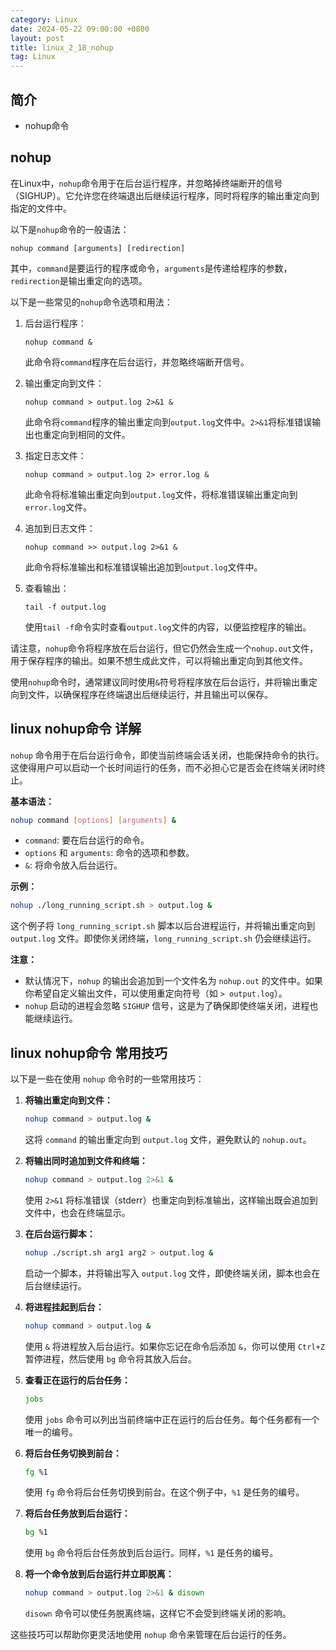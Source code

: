 ```yaml
---
category: Linux
date: 2024-05-22 09:00:00 +0800
layout: post
title: linux_2_18_nohup
tag: Linux
---
```

## 简介

+ nohup命令

## nohup

<!-- + `nohup, no hang up`， 用于在系统后台不挂断地运行命令，退出终端不会影响程序的运行
+ 在默认情况下（非重定向时），会输出一个名叫`nohup.out`的文件在当前目录下，如果当前目录下文件不可写，输出重定向到`$HOME/nohup.out`文件中

+ 语法格式 -- `nohup Command [Arg ...] [ & ]`

+ 参数说明
  + `Command` -- 要执行的命令
  + `Arg` -- 一些参数，可以指定输出文件
  + `&` -- 让命令在后台执行，终端退出后命令仍旧执行 -->

在Linux中，`nohup`命令用于在后台运行程序，并忽略掉终端断开的信号（SIGHUP）。它允许您在终端退出后继续运行程序，同时将程序的输出重定向到指定的文件中。

以下是`nohup`命令的一般语法：

```
nohup command [arguments] [redirection]
```

其中，`command`是要运行的程序或命令，`arguments`是传递给程序的参数，`redirection`是输出重定向的选项。

以下是一些常见的`nohup`命令选项和用法：

1. 后台运行程序：
   ```
   nohup command &
   ```

   此命令将`command`程序在后台运行，并忽略终端断开信号。

2. 输出重定向到文件：
   ```
   nohup command > output.log 2>&1 &
   ```

   此命令将`command`程序的输出重定向到`output.log`文件中。`2>&1`将标准错误输出也重定向到相同的文件。

3. 指定日志文件：
   ```
   nohup command > output.log 2> error.log &
   ```

   此命令将标准输出重定向到`output.log`文件，将标准错误输出重定向到`error.log`文件。

4. 追加到日志文件：
   ```
   nohup command >> output.log 2>&1 &
   ```

   此命令将标准输出和标准错误输出追加到`output.log`文件中。

5. 查看输出：
   ```
   tail -f output.log
   ```

   使用`tail -f`命令实时查看`output.log`文件的内容，以便监控程序的输出。

请注意，`nohup`命令将程序放在后台运行，但它仍然会生成一个`nohup.out`文件，用于保存程序的输出。如果不想生成此文件，可以将输出重定向到其他文件。

使用`nohup`命令时，通常建议同时使用`&`符号将程序放在后台运行，并将输出重定向到文件，以确保程序在终端退出后继续运行，并且输出可以保存。

## linux nohup命令 详解

`nohup` 命令用于在后台运行命令，即使当前终端会话关闭，也能保持命令的执行。这使得用户可以启动一个长时间运行的任务，而不必担心它是否会在终端关闭时终止。

**基本语法：**
```bash
nohup command [options] [arguments] &
```

- `command`: 要在后台运行的命令。
- `options` 和 `arguments`: 命令的选项和参数。
- `&`: 将命令放入后台运行。

**示例：**
```bash
nohup ./long_running_script.sh > output.log &
```

这个例子将 `long_running_script.sh` 脚本以后台进程运行，并将输出重定向到 `output.log` 文件。即使你关闭终端，`long_running_script.sh` 仍会继续运行。

**注意：**
- 默认情况下，`nohup` 的输出会追加到一个文件名为 `nohup.out` 的文件中。如果你希望自定义输出文件，可以使用重定向符号（如 `> output.log`）。
- `nohup` 启动的进程会忽略 `SIGHUP` 信号，这是为了确保即使终端关闭，进程也能继续运行。

## linux nohup命令 常用技巧

以下是一些在使用 `nohup` 命令时的一些常用技巧：

1. **将输出重定向到文件：**
   ```bash
   nohup command > output.log &
   ```
   这将 `command` 的输出重定向到 `output.log` 文件，避免默认的 `nohup.out`。

2. **将输出同时追加到文件和终端：**
   ```bash
   nohup command > output.log 2>&1 &
   ```
   使用 `2>&1` 将标准错误（stderr）也重定向到标准输出，这样输出既会追加到文件中，也会在终端显示。

3. **在后台运行脚本：**
   ```bash
   nohup ./script.sh arg1 arg2 > output.log &
   ```
   启动一个脚本，并将输出写入 `output.log` 文件，即使终端关闭，脚本也会在后台继续运行。

4. **将进程挂起到后台：**
   ```bash
   nohup command > output.log &
   ```
   使用 `&` 将进程放入后台运行。如果你忘记在命令后添加 `&`，你可以使用 `Ctrl+Z` 暂停进程，然后使用 `bg` 命令将其放入后台。

5. **查看正在运行的后台任务：**
   ```bash
   jobs
   ```
   使用 `jobs` 命令可以列出当前终端中正在运行的后台任务。每个任务都有一个唯一的编号。

6. **将后台任务切换到前台：**
   ```bash
   fg %1
   ```
   使用 `fg` 命令将后台任务切换到前台。在这个例子中，`%1` 是任务的编号。

7. **将后台任务放到后台运行：**
   ```bash
   bg %1
   ```
   使用 `bg` 命令将后台任务放到后台运行。同样，`%1` 是任务的编号。

8. **将一个命令放到后台运行并立即脱离：**
   ```bash
   nohup command > output.log 2>&1 & disown
   ```
   `disown` 命令可以使任务脱离终端，这样它不会受到终端关闭的影响。

这些技巧可以帮助你更灵活地使用 `nohup` 命令来管理在后台运行的任务。